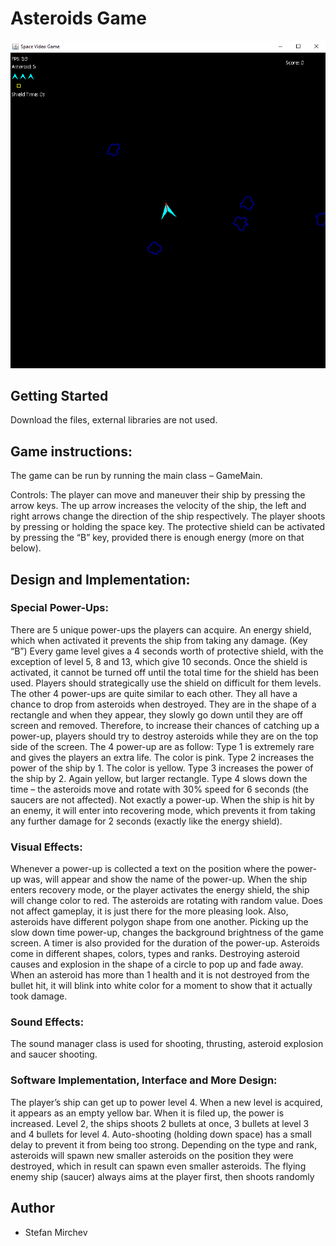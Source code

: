 # Asteroids Game

<img src="https://github.com/smmirchev/Asteroids/blob/master/images/Interface.png">

## Getting Started
Download the files, external libraries are not used.

## Game instructions:
The game can be run by running the main class – GameMain.

Controls:
The player can move and maneuver their ship by pressing the arrow keys. The up arrow increases the velocity of the ship, the left and right arrows change the direction of the ship respectively. 
The player shoots by pressing or holding the space key.
The protective shield can be activated by pressing the “B” key, provided there is enough energy (more on that below).

## Design and Implementation:
### Special Power-Ups:
There are 5 unique power-ups the players can acquire.
An energy shield, which when activated it prevents the ship from taking any damage. (Key “B”)
Every game level gives a 4 seconds worth of protective shield, with the exception of level 5, 8 and 13, which give 10 seconds. Once the shield is activated, it cannot be turned off until the total time for the shield has been used. Players should strategically use the shield on difficult for them levels.
The other 4 power-ups are quite similar to each other.
They all have a chance to drop from asteroids when destroyed. They are in the shape of a rectangle and when they appear, they slowly go down until they are off screen and removed. Therefore, to increase their chances of catching up a power-up, players should try to destroy asteroids while they are on the top side of the screen. The 4 power-up are as follow:
Type 1 is extremely rare and gives the players an extra life. The color is pink.
Type 2 increases the power of the ship by 1. The color is yellow.
Type 3 increases the power of the ship by 2. Again yellow, but larger rectangle.
Type 4 slows down the time – the asteroids move and rotate with 30% speed for 6 seconds (the saucers are not affected). 
Not exactly a power-up. When the ship is hit by an enemy, it will enter into recovering mode, which prevents it from taking any further damage for 2 seconds (exactly like the energy shield).

### Visual Effects:
Whenever a power-up is collected a text on the position where the power-up was, will appear and show the name of the power-up.
When the ship enters recovery mode, or the player activates the energy shield, the ship will change color to red.
 The asteroids are rotating with random value. Does not affect gameplay, it is just there for the more pleasing look. Also, asteroids have different polygon shape from one another.
Picking up the slow down time power-up, changes the background brightness of the game screen. A timer is also provided for the duration of the power-up.
Asteroids come in different shapes, colors, types and ranks.
Destroying asteroid causes and explosion in the shape of a circle to pop up and fade away.
When an asteroid has more than 1 health and it is not destroyed from the bullet hit, it will blink into white color for a moment to show that it actually took damage.

### Sound Effects:
The sound manager class is used for shooting, thrusting, asteroid explosion and saucer shooting.

### Software Implementation, Interface and More Design:
The player’s ship can get up to power level 4. When a new level is acquired, it appears as an empty yellow bar. When it is filed up, the power is increased. Level 2, the ships shoots 2 bullets at once, 3 bullets at level 3 and 4 bullets for level 4.
Auto-shooting (holding down space) has a small delay to prevent it from being too strong.
Depending on the type and rank, asteroids will spawn new smaller asteroids on the position they were destroyed, which in result can spawn even smaller asteroids.
The flying enemy ship (saucer) always aims at the player first, then shoots randomly


## Author
* Stefan Mirchev
